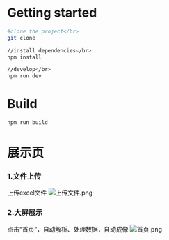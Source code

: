 # Getting started
```bash
#clone the project</br>
git clone 

//install dependencies</br>
npm install

//develop</br>
npm run dev
```

# Build
```bash
npm run build
```

# 展示页
### 1.文件上传
上传excel文件
![上传文件.png](http://ww1.sinaimg.cn/large/006A4jl3gy1gjuhw2t2nij31ny0s8k34.jpg)

### 2.大屏展示
点击“首页”，自动解析、处理数据，自动成像
![首页.png](http://ww1.sinaimg.cn/large/006A4jl3gy1gjui649zc1j327y0zwwmi.jpg)
